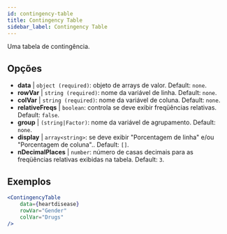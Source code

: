 ```yaml
---
id: contingency-table
title: Contingency Table
sidebar_label: Contingency Table
---
```


Uma tabela de contingência.

## Opções

* __data__ | `object (required)`: objeto de arrays de valor. Default: `none`.
* __rowVar__ | `string (required)`: nome da variável de linha. Default: `none`.
* __colVar__ | `string (required)`: nome da variável de coluna. Default: `none`.
* __relativeFreqs__ | `boolean`: controla se deve exibir freqüências relativas. Default: `false`.
* __group__ | `(string|Factor)`: nome da variável de agrupamento. Default: `none`.
* __display__ | `array<string>`: se deve exibir "Porcentagem de linha" e/ou "Porcentagem de coluna".. Default: `[]`.
* __nDecimalPlaces__ | `number`: número de casas decimais para as freqüências relativas exibidas na tabela. Default: `3`.


## Exemplos

```jsx live
<ContingencyTable
    data={heartdisease} 
    rowVar="Gender"
    colVar="Drugs"
/>
```
